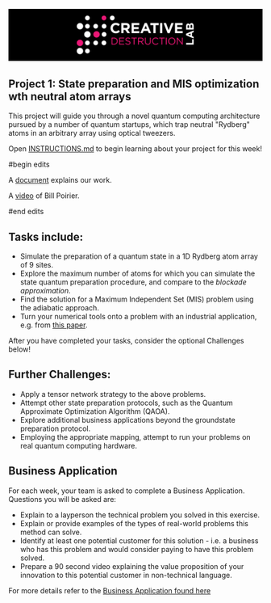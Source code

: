 ![CDL 2022 Cohort Project](../CDL_logo.jpg)
## Project 1: State preparation and MIS optimization wth neutral atom arrays

This project will guide you through a novel quantum computing architecture pursued by a number of quantum startups, which trap neutral "Rydberg" atoms in an arbitrary array using optical tweezers.

Open [INSTRUCTIONS.md](./INSTRUCTIONS.md) to begin learning about your project for this week!

#begin edits

A [document](./billsdoc.txt) explains our work.  

A [video](--dropbox--) of Bill Poirier.

#end edits

## Tasks include:
* Simulate the preparation of a quantum state in a 1D Rydberg atom array of 9 sites.  
* Explore the maximum number of atoms for which you can simulate the state quantum preparation procedure, and compare to the *blockade approximation*.
* Find the solution for a Maximum Independent Set (MIS) problem using the adiabatic approach.
* Turn your numerical tools onto a problem with an industrial application, e.g. from [this paper](https://arxiv.org/abs/2205.08500).

After you have completed your tasks, consider the optional Challenges below!

## Further Challenges:
* Apply a tensor network strategy to the above problems.
* Attempt other state preparation protocols, such as the Quantum Approximate Optimization Algorithm (QAOA).
* Explore additional business applications beyond the groundstate preparation protocol.
* Employing the appropriate mapping, attempt to run your problems on real quantum computing hardware.

## Business Application
For each week, your team is asked to complete a Business Application. Questions you will be asked are:

* Explain to a layperson the technical problem you solved in this exercise.
* Explain or provide examples of the types of real-world problems this method can solve.
* Identify at least one potential customer for this solution - i.e. a business who has this problem and would consider paying to have this problem solved.
* Prepare a 90 second video explaining the value proposition of your innovation to this potential customer in non-technical language.

For more details refer to the [Business Application found here](./Business_Application.md)
